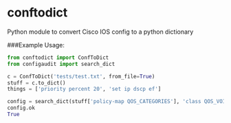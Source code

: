 # conftodict
Python module to convert Cisco IOS config to a python dictionary

###Example Usage:
```python
from conftodict import ConfToDict
from configaudit import search_dict

c = ConfToDict('tests/test.txt', from_file=True)
stuff = c.to_dict()
things = ['priority percent 20', 'set ip dscp ef']

config = search_dict(stuff['policy-map QOS_CATEGORIES'], 'class QOS_VOICE_RTP', things)
config.ok
True
```